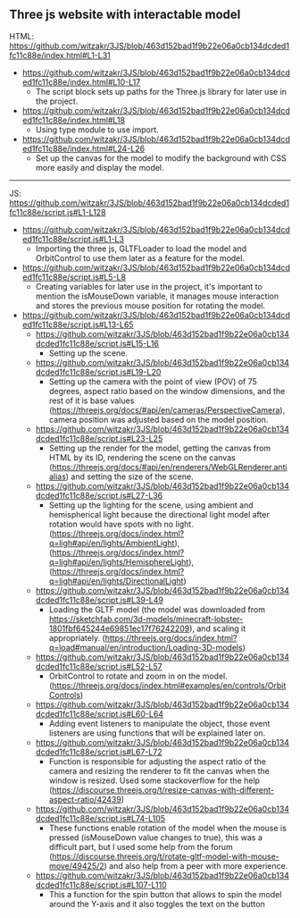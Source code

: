 Three js website with interactable model
------------------------------------------------------------

HTML: 
https://github.com/witzakr/3JS/blob/463d152bad1f9b22e06a0cb134dcded1fc11c88e/index.html#L1-L31
- https://github.com/witzakr/3JS/blob/463d152bad1f9b22e06a0cb134dcded1fc11c88e/index.html#L10-L17
  - The script block sets up paths for the Three.js library for later use in the project.
- https://github.com/witzakr/3JS/blob/463d152bad1f9b22e06a0cb134dcded1fc11c88e/index.html#L18
  - Using type module to use import.
- https://github.com/witzakr/3JS/blob/463d152bad1f9b22e06a0cb134dcded1fc11c88e/index.html#L24-L26
  - Set up the canvas for the model to modify the background with CSS more easily and display the model.

----------------------------------------------------------------------------------------------------------- 
JS:
https://github.com/witzakr/3JS/blob/463d152bad1f9b22e06a0cb134dcded1fc11c88e/script.js#L1-L128
- https://github.com/witzakr/3JS/blob/463d152bad1f9b22e06a0cb134dcded1fc11c88e/script.js#L1-L3
  - Importing the three js, GLTFLoader to load the model and OrbitControl to use them later as a feature for the model.
- https://github.com/witzakr/3JS/blob/463d152bad1f9b22e06a0cb134dcded1fc11c88e/script.js#L5-L8
  - Creating variables for later use in the project, it's important to mention the isMouseDown variable, it manages mouse interaction and stores the previous mouse position for rotating the model.
- https://github.com/witzakr/3JS/blob/463d152bad1f9b22e06a0cb134dcded1fc11c88e/script.js#L13-L65
  - https://github.com/witzakr/3JS/blob/463d152bad1f9b22e06a0cb134dcded1fc11c88e/script.js#L15-L16
    - Setting up the scene.
  - https://github.com/witzakr/3JS/blob/463d152bad1f9b22e06a0cb134dcded1fc11c88e/script.js#L19-L20
    - Setting up the camera with the point of view (POV) of 75 degrees, aspect ratio based on the window dimensions, and the rest of it is base values (https://threejs.org/docs/#api/en/cameras/PerspectiveCamera), camera position was adjusted based on the model position.
  - https://github.com/witzakr/3JS/blob/463d152bad1f9b22e06a0cb134dcded1fc11c88e/script.js#L23-L25
    - Setting up the render for the model, getting the canvas from HTML by its ID, rendering the scene on the canvas (https://threejs.org/docs/#api/en/renderers/WebGLRenderer.antialias) and setting the size of the scene.
  - https://github.com/witzakr/3JS/blob/463d152bad1f9b22e06a0cb134dcded1fc11c88e/script.js#L27-L36
    - Setting up the lighting for the scene, using ambient and hemispherical light because the directional light model after rotation would have spots with no light. (https://threejs.org/docs/index.html?q=ligh#api/en/lights/AmbientLight), (https://threejs.org/docs/index.html?q=ligh#api/en/lights/HemisphereLight), (https://threejs.org/docs/index.html?q=ligh#api/en/lights/DirectionalLight)
  - https://github.com/witzakr/3JS/blob/463d152bad1f9b22e06a0cb134dcded1fc11c88e/script.js#L39-L49
      - Loading the GLTF model (the model was downloaded from https://sketchfab.com/3d-models/minecraft-lobster-1801fbf645244e69851ec17f76242209), and scaling it appropriately. (https://threejs.org/docs/index.html?q=load#manual/en/introduction/Loading-3D-models)
  - https://github.com/witzakr/3JS/blob/463d152bad1f9b22e06a0cb134dcded1fc11c88e/script.js#L52-L57
    - OrbitControl to rotate and zoom in on the model. (https://threejs.org/docs/index.html#examples/en/controls/OrbitControls)
  - https://github.com/witzakr/3JS/blob/463d152bad1f9b22e06a0cb134dcded1fc11c88e/script.js#L60-L64
    - Adding event listeners to manipulate the object, those event listeners are using functions that will be explained later on.
  - https://github.com/witzakr/3JS/blob/463d152bad1f9b22e06a0cb134dcded1fc11c88e/script.js#L67-L72
    - Function is responsible for adjusting the aspect ratio of the camera and resizing the renderer to fit the canvas when the window is resized. Used some stackoverflow for the help (https://discourse.threejs.org/t/resize-canvas-with-different-aspect-ratio/42439)
  - https://github.com/witzakr/3JS/blob/463d152bad1f9b22e06a0cb134dcded1fc11c88e/script.js#L74-L105
    - These functions enable rotation of the model when the mouse is pressed (isMouseDown value changes to true), this was a difficult part, but I used some help from the forum (https://discourse.threejs.org/t/rotate-gltf-model-with-mouse-move/49425/2) and also help from a peer with more experience.
  - https://github.com/witzakr/3JS/blob/463d152bad1f9b22e06a0cb134dcded1fc11c88e/script.js#L107-L110
    - This a function for the spin button that allows to spin the model around the Y-axis and it also toggles the text on the button
